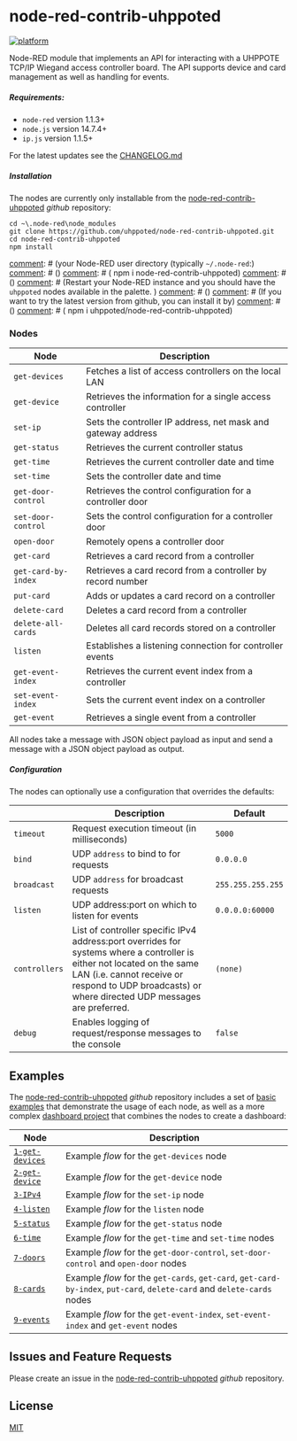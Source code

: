 # node-red-contrib-uhppoted

[![platform](https://img.shields.io/badge/platform-Node--RED-red)](https://nodered.org)

Node-RED module that implements an API for interacting with a UHPPOTE TCP/IP Wiegand access controller board. The API supports device and card management as well as handling for events.

##### Requirements:
- `node-red` version 1.1.3+
- `node.js` version 14.7.4+
- `ip.js` version 1.1.5+ 

For the latest updates see the [CHANGELOG.md](https://github.com/uhppoted/node-red-contrib-uhppoted/blob/master/CHANGELOG.md)

##### Installation

The nodes are currently only installable from the [node-red-contrib-uhppoted](https://github.com/uhppoted/node-red-contrib-uhppoted) _github_ repository:

```
cd ~\.node-red\node_modules
git clone https://github.com/uhppoted/node-red-contrib-uhppoted.git
cd node-red-contrib-uhppoted
npm install
```

[comment]: # (To install the stable version use the `Menu - Manage palette` option and) 
[comment]: # (search for `node-red-contrib-uhppoted`,  or run the following command in)
[comment]: # (your Node-RED user directory (typically `~/.node-red`:)
[comment]: # ()
[comment]: # (    npm i node-red-contrib-uhppoted)
[comment]: # ()
[comment]: # (Restart your Node-RED instance and you should have the `uhppoted` nodes available in the palette. )
[comment]: # ()
[comment]: # (If you want to try the latest version from github, you can install it by)
[comment]: # ()
[comment]: # (    npm i uhppoted/node-red-contrib-uhppoted)

### Nodes

| Node               | Description                                                  |
| ------------------ | ------------------------------------------------------------ |
| `get-devices`      | Fetches a list of access controllers on the local LAN        |
| `get-device`       | Retrieves the information for a single access controller     |
| `set-ip`           | Sets the controller IP address, net mask and gateway address |
| `get-status`       | Retrieves the current controller status                      |
| `get-time`         | Retrieves the current controller date and time               |
| `set-time`         | Sets the controller date and time                            |
| `get-door-control` | Retrieves the control configuration for a controller door    |
| `set-door-control` | Sets the control configuration for a controller door         |
| `open-door`        | Remotely opens a controller door                             |
| `get-card`         | Retrieves a card record from a controller                    |
| `get-card-by-index`| Retrieves a card record from a controller by record number   |
| `put-card`         | Adds or updates a card record on a controller                |
| `delete-card`      | Deletes a card record from a controller                      |
| `delete-all-cards` | Deletes all card records stored on a controller              |
| `listen`           | Establishes a listening connection for controller events     |
| `get-event-index`  | Retrieves the current event index from a controller          | 
| `set-event-index`  | Sets the current event index on a controller                 |
| `get-event`        | Retrieves a single event from a controller                   |

All nodes take a message with JSON object payload as input and send a message with a JSON object payload as output.

##### Configuration
The nodes can optionally use a configuration that overrides the defaults:

|               | Description                                    | Default           |
| ------------- | ---------------------------------------------- | ----------------- |
| `timeout`     | Request execution timeout (in milliseconds)    | `5000`            |
| `bind`        | UDP `address` to bind to for requests          | `0.0.0.0`         |
| `broadcast`   | UDP `address` for broadcast requests           | `255.255.255.255` |
| `listen`      | UDP address:port on which to listen for events | `0.0.0.0:60000`   |
| `controllers` | List of controller specific IPv4 address:port overrides for systems where a controller is either not located on the same LAN (i.e. cannot receive or respond to UDP broadcasts) or where directed UDP messages are preferred. | `(none)` |
| `debug`      | Enables logging of request/response messages to the console | `false` |

## Examples

The [node-red-contrib-uhppoted](https://github.com/uhppoted/node-red-contrib-uhppoted) _github_ repository includes a set of [basic examples](https://github.com/uhppoted/node-red-contrib-uhppoted/tree/master/examples/basic) that demonstrate the usage of each node, as well as a more complex [dashboard project](https://github.com/uhppoted/node-red-contrib-uhppoted/tree/master/examples/dashboard) that combines the nodes to create a dashboard:

| Node               | Description                                                  |
| ------------------ | ------------------------------------------------------------ |
| [`1-get-devices`](https://github.com/uhppoted/node-red-contrib-uhppoted/blob/master/examples/basic/1-get-devices.json) | Example _flow_ for the `get-devices` node        |
| [`2-get-device`](https://github.com/uhppoted/node-red-contrib-uhppoted/blob/master/examples/basic/2-get-device.json)   | Example _flow_ for the `get-device` node      |
| [`3-IPv4`](https://github.com/uhppoted/node-red-contrib-uhppoted/blob/master/examples/basic/3-IPv4.json)               | Example _flow_ for the `set-ip` node      |
| [`4-listen`](https://github.com/uhppoted/node-red-contrib-uhppoted/blob/master/examples/basic/4-listen.json)           | Example _flow_ for the `listen` node     |
| [`5-status`](https://github.com/uhppoted/node-red-contrib-uhppoted/blob/master/examples/basic/5-status.json)           | Example _flow_ for the `get-status` node|
| [`6-time`](https://github.com/uhppoted/node-red-contrib-uhppoted/blob/master/examples/basic/6-time.json)               | Example _flow_ for the `get-time` and `set-time` nodes |
| [`7-doors`](https://github.com/uhppoted/node-red-contrib-uhppoted/blob/master/examples/basic/7-doors.json)             | Example _flow_ for the `get-door-control`, `set-door-control` and `open-door` nodes |
| [`8-cards`](https://github.com/uhppoted/node-red-contrib-uhppoted/blob/master/examples/basic/8-cards.json)             | Example _flow_ for the `get-cards`, `get-card`, `get-card-by-index`, `put-card`, `delete-card` and `delete-cards` nodes |
| [`9-events`](https://github.com/uhppoted/node-red-contrib-uhppoted/blob/master/examples/basic/9-events.json)           | Example _flow_ for the `get-event-index`, `set-event-index` and `get-event` nodes |



## Issues and Feature Requests

Please create an issue in the [node-red-contrib-uhppoted](https://github.com/uhppoted/node-red-contrib-uhppoted) _github_ repository.

## License

[MIT](https://github.com/uhppoted/node-red-contrib-uhppoted/blob/master/LICENSE)
